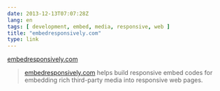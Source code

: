 ```yaml
---
date: 2013-12-13T07:07:28Z
lang: en
tags: [ development, embed, media, responsive, web ]
title: "embedresponsively.com"
type: link
---
```


[embedresponsively.com](http://embedresponsively.com/)

> [embedresponsively.com](http://embedresponsively.com/) helps build
> responsive embed codes for embedding rich third-party media into
> responsive web pages.

